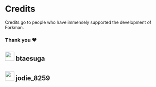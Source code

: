 # Credits

Credits go to people who have immensely supported the development of Forkman.

### Thank you ❤️

## <div class="heading rounded-corners"><img src="https://cdn.discordapp.com/avatars/775418953723805717/fa0e6469b64ec103630b37427e949327.png" width="30" height="30">&nbsp;btaesuga</div>

## <div class="heading rounded-corners"><img src="https://cdn.discordapp.com/avatars/300548556874579969/1b401381416d0754f1611ffef4616b85.png" width="30" height="30">&nbsp;jodie_8259</div>
